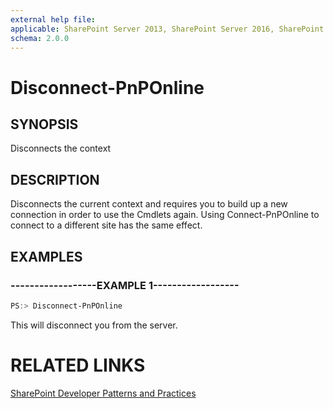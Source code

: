```yaml
---
external help file:
applicable: SharePoint Server 2013, SharePoint Server 2016, SharePoint Online
schema: 2.0.0
---
```

# Disconnect-PnPOnline

## SYNOPSIS
Disconnects the context

## DESCRIPTION
Disconnects the current context and requires you to build up a new connection in order to use the Cmdlets again. Using Connect-PnPOnline to connect to a different site has the same effect.

## EXAMPLES

### ------------------EXAMPLE 1------------------
```powershell
PS:> Disconnect-PnPOnline
```

This will disconnect you from the server.

# RELATED LINKS

[SharePoint Developer Patterns and Practices](http://aka.ms/sppnp)